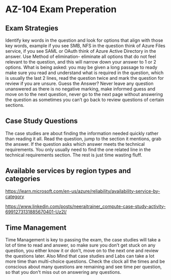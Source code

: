 # AZ-104 Exam Preperation
## Exam Strategies
Identify key words in the question and look for options that align with those key words, example if you see SMB, NFS in the question think of Azure Files service, if you see SAML or OAuth think of Azure Active Directory in the answer.
Use Method of elimination- eliminate all options that do not feel relevant to the question, and this will narrow down your answer to 1 or 2 options.
What is being asked: you may be given a long passage to ready make sure you read and understand what is required in the question, which is usually the last 2 lines, read the question twice and mark the question for review if you are unsure.
Guess the Answer? Never leave any question unanswered as there is no negative marking, make informed guess and move on to the next question, never go to the next page without answering the question as sometimes you can’t go back to review questions of certain sections.

## Case Study Questions
The case studies are about finding the information needed quickly rather than reading it all.
Read the question, jump to the section it mentions, grab the answer.
If the question asks which answer meets the technical requirements. You only usually need to find the one related line in the technical requirements section. The rest is just time wasting fluff.

## Available services by region types and categories

https://learn.microsoft.com/en-us/azure/reliability/availability-service-by-category

https://www.linkedin.com/posts/neerajtrainer_compute-case-study-activity-6991273131885670401-Uz2l/

## Time Management
Time Management is key to passing the exam, the case studies will take a lot of time to read and answer, so make sure you don’t get stuck on any question, you either know it or don’t, move on to the next one and review the questions later. Also Mind that case studies and Labs can take a lot more time than multi-choice questions. Check the clock all the times and be conscious about many questions are remaining and see time per question, so that you don't miss out on answering any questions.

